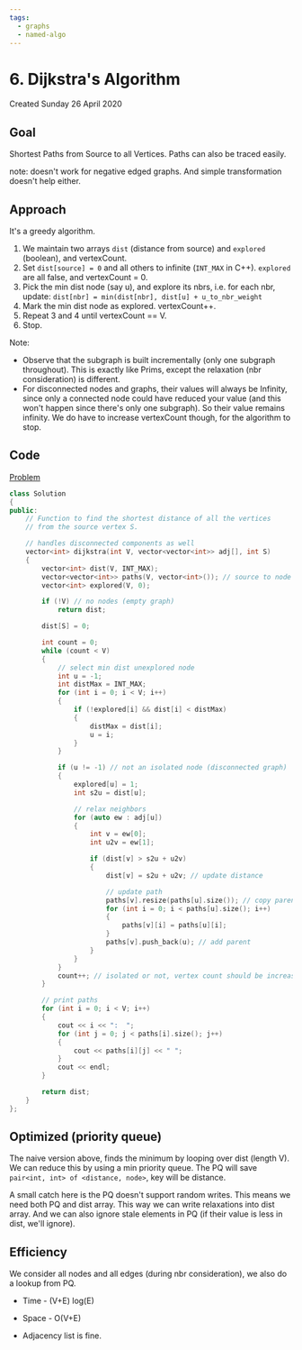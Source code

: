 ```yaml
---
tags:
  - graphs
  - named-algo
---
```

# 6. Dijkstra's Algorithm
Created Sunday 26 April 2020

## Goal
Shortest Paths from Source to all Vertices. Paths can also be traced easily.

note: doesn't work for negative edged graphs. And simple transformation doesn't help either.

## Approach
It's a greedy algorithm. 
1. We maintain two arrays `dist` (distance from source) and `explored` (boolean), and vertexCount.
2. Set `dist[source] = 0` and all others to infinite (`INT_MAX` in C++). `explored` are all false, and vertexCount = 0.
3. Pick the min dist node (say u), and explore its nbrs, i.e. for each nbr, update:
	`dist[nbr] = min(dist[nbr], dist[u] + u_to_nbr_weight`
4. Mark the min dist node as explored. vertexCount++.
5. Repeat 3 and 4 until vertexCount == V. 
6. Stop.

Note:
- Observe that the subgraph is built incrementally (only one subgraph throughout). This is exactly like Prims, except the relaxation (nbr consideration) is different.
- For disconnected nodes and graphs, their values will always be Infinity, since only a connected node could have reduced your value (and this won't happen since there's only one subgraph). So their value remains infinity. We do have to increase vertexCount though, for the algorithm to stop.
## Code
[Problem](https://www.geeksforgeeks.org/problems/implementing-dijkstra-set-1-adjacency-matrix/1)
```cpp
class Solution
{
public:
    // Function to find the shortest distance of all the vertices
    // from the source vertex S.

    // handles disconnected components as well
    vector<int> dijkstra(int V, vector<vector<int>> adj[], int S)
    {
        vector<int> dist(V, INT_MAX);
        vector<vector<int>> paths(V, vector<int>()); // source to node paths for each node/alternatively can use parent notation
        vector<int> explored(V, 0);

        if (!V) // no nodes (empty graph)
            return dist;

        dist[S] = 0;

        int count = 0;
        while (count < V)
        {
            // select min dist unexplored node
            int u = -1;
            int distMax = INT_MAX;
            for (int i = 0; i < V; i++)
            {
                if (!explored[i] && dist[i] < distMax)
                {
                    distMax = dist[i];
                    u = i;
                }
            }

            if (u != -1) // not an isolated node (disconnected graph)
            {
                explored[u] = 1;
                int s2u = dist[u];

                // relax neighbors
                for (auto ew : adj[u])
                {
                    int v = ew[0];
                    int u2v = ew[1];

                    if (dist[v] > s2u + u2v)
                    {
                        dist[v] = s2u + u2v; // update distance

                        // update path
                        paths[v].resize(paths[u].size()); // copy parents path
                        for (int i = 0; i < paths[u].size(); i++)
                        {
                            paths[v][i] = paths[u][i];
                        }
                        paths[v].push_back(u); // add parent
                    }
                }
            }
            count++; // isolated or not, vertex count should be increased
        }

        // print paths
        for (int i = 0; i < V; i++)
        {
            cout << i << ":  ";
            for (int j = 0; j < paths[i].size(); j++)
            {
                cout << paths[i][j] << " ";
            }
            cout << endl;
        }

        return dist;
    }
};
```

## Optimized (priority queue)
The naive version above, finds the minimum by looping over dist (length V). We can reduce this by using a min priority queue. The PQ will save `pair<int, int> of <distance, node>`, key will be distance.

A small catch here is the PQ doesn't support random writes. This means we need both PQ and dist array. This way we can write relaxations into dist array. And we can also ignore stale elements in PQ (if their value is less in dist, we'll ignore).

## Efficiency
We consider all nodes and all edges (during nbr consideration), we also do a lookup from PQ.

- Time - (V+E) log(E)
- Space - O(V+E)

- Adjacency list is fine.